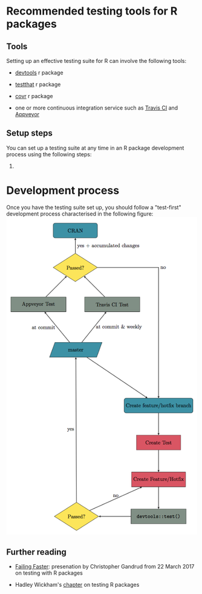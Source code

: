 # Recommended testing tools for R packages

## Tools

Setting up an effective testing suite for R can involve the following tools:

-   [devtools](https://CRAN.R-project.org/package=devtools) r package

-   [testthat](https://CRAN.R-project.org/package=testthat) r package

-   [covr](https://CRAN.R-project.org/package=covr) r package

-   one or more continuous integration service such as [Travis CI](https://travis-ci.org/) and [Appveyor](https://www.appveyor.com/)

## Setup steps

You can set up a testing suite at any time in an R package development process using the following steps:

1.

# Development process

Once you have the testing suite set up, you should follow a "test-first" development process characterised in the following figure:
![R Package Development Flow Diagram](img/r-dev-flow.png)

## Further reading

-   [Failing Faster](http://slides.com/christophergandrud/failing-faster#/): presenation by Christopher Gandrud from 22 March 2017 on testing with R packages

-   Hadley Wickham's [chapter](http://r-pkgs.had.co.nz/tests.html) on testing R packages
